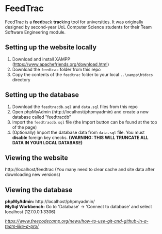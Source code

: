 # FeedTrac
FeedTrac is a **feed**back **trac**king tool for universities. It was originally designed by second-year UoL Computer Science students for their Team Software Engineering module.

## Setting up the website locally
1) Download and install XAMPP (https://www.apachefriends.org/download.html)<br>
2) Download the `feedtrac` folder from this repo<br>
3) Copy the contents of the `feedtrac` folder to your local `..\xampp\htdocs` directory<br>

## Setting up the database 
1) Download the `feedtracdb.sql` and `data.sql` files from this repo<br>
2) Open phpMyAdmin (http://localhost/phpmyadmin) and create a new database called "feedtracdb"
3) Import the `feedtracdb.sql` file (the Import button can be found at the top of the page)
4) (Optionally) Import the database data from `data.sql` file. You must **disable** foreign key checks. **(WARNING: THIS WILL TRUNCATE ALL DATA IN YOUR LOCAL DATABASE)**<br>

## Viewing the website
http://localhost/feedtrac (You many need to clear cache and site data after downloading new versions)

## Viewing the database
**phpMyAdmin:** http://localhost/phpmyadmin/<br>
**MySql Workbench:** Go to 'Database' -> 'Connect to database' and select localhost (127.0.0.1:3306)<br>

_https://www.freecodecamp.org/news/how-to-use-git-and-github-in-a-team-like-a-pro/_
